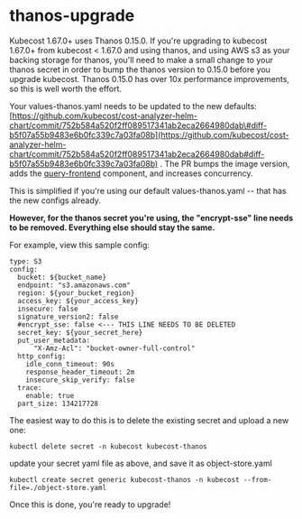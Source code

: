 # thanos-upgrade

Kubecost 1.67.0+ uses Thanos 0.15.0. If you're upgrading to kubecost 1.67.0+ from kubecost &lt; 1.67.0 and using thanos, and using AWS s3 as your backing storage for thanos, you'll need to make a small change to your thanos secret in order to bump the thanos version to 0.15.0 before you upgrade kubecost. Thanos 0.15.0 has over 10x performance improvements, so this is well worth the effort.

Your values-thanos.yaml needs to be updated to the new defaults: [https://github.com/kubecost/cost-analyzer-helm-chart/commit/752b584a520f2ff089517341ab2eca2664980dab\#diff-b5f07a55b9483e6b0fc339c7a03fa08b](https://github.com/kubecost/cost-analyzer-helm-chart/commit/752b584a520f2ff089517341ab2eca2664980dab#diff-b5f07a55b9483e6b0fc339c7a03fa08b) . The PR bumps the image version, adds the [query-frontend](https://thanos.io/tip/components/query-frontend.md/) component, and increases concurrency.

This is simplified if you're using our default values-thanos.yaml -- that has the new configs already.

**However, for the thanos secret you're using, the "encrypt-sse" line needs to be removed. Everything else should stay the same.**

For example, view this sample config:

```text
type: S3
config:
  bucket: ${bucket_name}
  endpoint: "s3.amazonaws.com"
  region: ${your_bucket_region}
  access_key: ${your_access_key}
  insecure: false
  signature_version2: false
  #encrypt_sse: false <--- THIS LINE NEEDS TO BE DELETED
  secret_key: ${your_secret_here}
  put_user_metadata:
      "X-Amz-Acl": "bucket-owner-full-control"
  http_config:
    idle_conn_timeout: 90s
    response_header_timeout: 2m
    insecure_skip_verify: false
  trace:
    enable: true
  part_size: 134217728
```

The easiest way to do this is to delete the existing secret and upload a new one:

`kubectl delete secret -n kubecost kubecost-thanos`

update your secret yaml file as above, and save it as object-store.yaml

`kubectl create secret generic kubecost-thanos -n kubecost --from-file=./object-store.yaml`

Once this is done, you're ready to upgrade!

